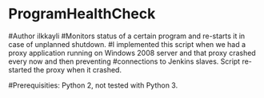 # ProgramHealthCheck

#Author ilkkayli
#Monitors status of a certain program and re-starts it in case of unplanned shutdown.
#I implemented this script when we had a proxy application running on Windows 2008 server and that proxy crashed every now and then preventing 
#connections to Jenkins slaves. Script re-started the proxy when it crashed.


#Prerequisities: Python 2, not tested with Python 3.